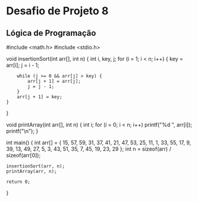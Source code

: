 # Desafio de Projeto 8

## Lógica de Programação

#include <math.h>
#include <stdio.h>

void insertionSort(int arr[], int n)
{
	int i, key, j;
	for (i = 1; i < n; i++) {
		key = arr[i];
		j = i - 1;

		while (j >= 0 && arr[j] > key) {
			arr[j + 1] = arr[j];
			j = j - 1;
		}
		arr[j + 1] = key;
	}
}

void printArray(int arr[], int n)
{
	int i;
	for (i = 0; i < n; i++)
		printf("%d ", arr[i]);
	printf("\n");
}

int main()
{
	int arr[] = { 15, 57, 59, 31, 37, 41, 21, 47, 53, 25, 11, 1, 33, 55, 17, 9, 39, 13, 49, 27, 5, 3, 43, 51, 35, 7, 45, 19, 23, 29 };
	int n = sizeof(arr) / sizeof(arr[0]);

	insertionSort(arr, n);
	printArray(arr, n);

	return 0;
}